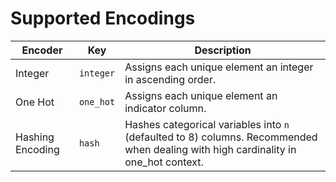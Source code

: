 # Supported Encodings

| Encoder          | Key        | Description                                                                 |
|------------------|------------|-----------------------------------------------------------------------------|
| Integer          | `integer`  | Assigns each unique element an integer in ascending order.                  |
| One Hot          | `one_hot`  | Assigns each unique element an indicator column.                            |
| Hashing Encoding | `hash`     | Hashes categorical variables into `n` (defaulted to 8) columns. Recommended when dealing with high cardinality in one_hot context. |
